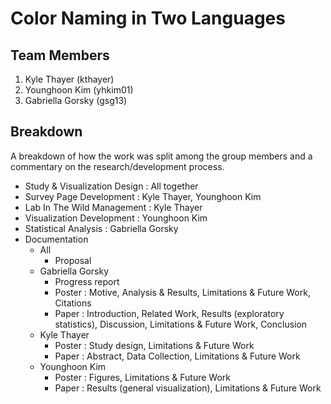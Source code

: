 Color Naming in Two Languages
===============

## Team Members

1. Kyle Thayer (kthayer)
2. Younghoon Kim (yhkim01)
3. Gabriella Gorsky (gsg13)

## Breakdown

A breakdown of how the work was split among the group members and a commentary on the research/development process. 


- Study & Visualization Design : All together
- Survey Page Development : Kyle Thayer, Younghoon Kim
- Lab In The Wild Management : Kyle Thayer
- Visualization Development : Younghoon Kim
- Statistical Analysis : Gabriella Gorsky
- Documentation
  - All
    - Proposal
  - Gabriella Gorsky
    - Progress report
    - Poster : Motive, Analysis & Results, Limitations & Future Work, Citations
    - Paper : Introduction, Related Work, Results (exploratory statistics), Discussion, Limitations & Future Work, Conclusion
  - Kyle Thayer
    - Poster : Study design, Limitations & Future Work
    - Paper : Abstract, Data Collection, Limitations & Future Work
  - Younghoon Kim 
    - Poster : Figures, Limitations & Future Work
    - Paper : Results (general visualization), Limitations & Future Work

